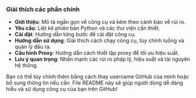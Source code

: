 
### Giải thích các phần chính
- **Giới thiệu**: Mô tả ngắn gọn về công cụ và kèm theo cảnh báo về rủi ro.
- **Yêu cầu**: Liệt kê phiên bản Python và các thư viện cần thiết.
- **Cài đặt**: Hướng dẫn từng bước để cài đặt công cụ.
- **Hướng dẫn sử dụng**: Giải thích cách chạy công cụ, tùy chỉnh luồng và quản lý đầu ra.
- **Cấu hình Proxy**: Hướng dẫn cách thiết lập proxy để tối ưu hiệu suất.
- **Lưu ý quan trọng**: Nhấn mạnh các rủi ro pháp lý, hiệu suất và tài nguyên hệ thống.

Bạn có thể tùy chỉnh thêm bằng cách thay username GitHub của mình hoặc bổ sung thông tin nếu cần. File README này sẽ giúp người dùng dễ dàng hiểu và sử dụng công cụ của bạn trên GitHub!
